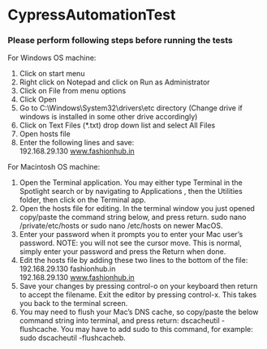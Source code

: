 # CypressAutomationTest

### Please perform following steps before running the tests
For Windows OS machine:
1. Click on start menu
2. Right click on Notepad and click on Run as Administrator
3. Click on File from menu options
4. Click Open
5. Go to C:\Windows\System32\drivers\etc directory (Change drive if windows is installed in some other drive accordingly)
6. Click on Text Files (*.txt) drop down list and select All Files
7. Open hosts file
8. Enter the following lines and save:<br/>
192.168.29.130 www.fashionhub.in

For Macintosh OS machine:
1. Open the Terminal application. You may either type Terminal in the Spotlight search or by navigating to Applications , then the Utilities folder, then click on the Terminal app.
2. Open the hosts file for editing. In the terminal window you just opened copy/paste the command string below, and press return. sudo nano /private/etc/hosts or sudo nano /etc/hosts on newer MacOS.
3. Enter your password when it prompts you to enter your Mac user’s password. NOTE: you will not see the cursor move. This is normal, simply enter your password and press the Return when done.
3. Edit the hosts file by adding these two lines to the bottom of the file:<br/>
192.168.29.130 fashionhub.in<br/>
192.168.29.130 www.fashionhub.in
4. Save your changes by pressing control-o on your keyboard then return to accept the filename. Exit the editor by pressing control-x. This takes you back to the terminal screen.
5. You may need to flush your Mac’s DNS cache, so copy/paste the below command string into terminal, and press return: dscacheutil -flushcache. You may have to add sudo to this command, for example: sudo dscacheutil -flushcacheb.
